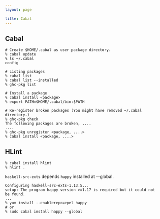 ```yaml
---
layout: page

title: Cabal
---
```


## Cabal

    # Create $HOME/.cabal as user package directory.
    % cabal update
    % ls ~/.cabal
    config

    # Listing packages
    % cabal list
    % cabal list --installed
    % ghc-pkg list

    # Install a package
    % cabal install <package>
    % export PATH=$HOME/.cabal/bin:$PATH

    # Re-register broken packages (You might have removed ~/.cabal directory.)
    % ghc-pkg check
    The following packages are broken, ....
    ....
    % ghc-pkg unregister <package, ....>
    % cabal install <package, ....>

## HLint

    % cabal install hlint
    % hlint .

`haskell-src-exts` depends `happy` installed at --global.

    Configuring haskell-src-exts-1.13.5...
    setup: The program happy version >=1.17 is required but it could not be found.
    ...
    % yum install --enablerepo=epel happy
    # or
    % sudo cabal install happy --global
